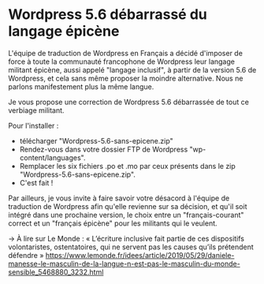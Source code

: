 # Wordpress 5.6 débarrassé du langage épicène

L'équipe de traduction de Wordpress en Français a décidé d'imposer de force  à toute la communauté francophone de Wordpress leur langage militant épicène, aussi appelé "langage inclusif", à partir de la version 5.6 de Wordpress, et cela sans même proposer la moindre alternative. Nous ne parlons manifestement plus la même langue.

Je vous propose une correction de Wordpress 5.6 débarrassée de tout ce verbiage militant.

Pour l'installer :
- télécharger "Wordpress-5.6-sans-epicene.zip"
- Rendez-vous dans votre dossier FTP de Wordpress "wp-content/languages".
- Remplacer les six fichiers .po et .mo par ceux présents dans le zip "Wordpress-5.6-sans-epicene.zip".
- C'est fait !


Par ailleurs, je vous invite à faire savoir votre désacord à l'équipe de traduction de Wordpress afin qu'elle revienne sur sa décision, et qu'il soit intégré dans une prochaine version, le choix entre un "français-courant" correct et un "français épicène" pour les militants qui le veulent.


→ À lire sur Le Monde : « L’écriture inclusive fait partie de ces dispositifs volontaristes, ostentatoires, qui ne servent pas les causes qu’ils prétendent défendre » 
https://www.lemonde.fr/idees/article/2019/05/29/daniele-manesse-le-masculin-de-la-langue-n-est-pas-le-masculin-du-monde-sensible_5468880_3232.html
